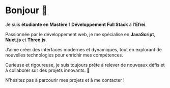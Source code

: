 # Bonjour 👋

Je suis **étudiante en Mastère 1 Développement Full Stack** à l’**Efrei**.

Passionnée par le développement web, je me spécialise en **JavaScript**, **Nuxt.js** et **Three.js**.

J’aime créer des interfaces modernes et dynamiques, tout en explorant de nouvelles technologies pour enrichir mes compétences.

Curieuse et rigoureuse, je suis toujours prête à relever de nouveaux défis et à collaborer sur des projets innovants. 🌱

N’hésitez pas à parcourir mes projets et à me contacter !
